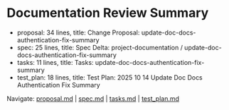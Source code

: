 # Documentation Review Summary

- proposal: 34 lines, title: Change Proposal: update-doc-docs-authentication-fix-summary
- spec: 25 lines, title: Spec Delta: project-documentation / update-doc-docs-authentication-fix-summary
- tasks: 11 lines, title: Tasks: update-doc-docs-authentication-fix-summary
- test_plan: 18 lines, title: Test Plan: 2025 10 14 Update Doc Docs Authentication Fix Summary

Navigate: [proposal.md](./proposal.md) | [spec.md](./spec.md) | [tasks.md](./tasks.md) | [test_plan.md](./test_plan.md)
